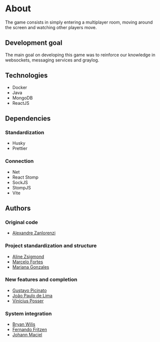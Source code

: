 # About

The game consists in simply entering a multiplayer room, moving around the screen and watching other players move.

## Development goal
The main goal on developing this game was to reinforce our knowledge in websockets, messaging services and graylog.

## Technologies

- Docker
- Java
- MongoDB
- ReactJS

## Dependencies

### Standardization
- Husky
- Prettier

### Connection
- Net
- React Stomp
- SockJS
- StompJS
- Vite

## Authors

### Original code
- [Alexandre Zanlorenzi](https://github.com/Duim86)

### Project standardization and structure
- [Aline Zsigmond](https://www.github.com/alinezsigmond)
- [Marcelo Fortes](https://www.github.com/MarceloFortesGC)
- [Mariana Gonzales](https://www.github.com/Mariana10-04)

### New features and completion
- [Gustavo Picinato](https://www.github.com/Picinato0)
- [João Paulo de Lima](https://www.github.com/joaosondalima)
- [Vinícius Posser](https://github.com/PenvicK)

### System integration
- [Bryan Wilis](https://www.github.com/Buraym)
- [Fernando Fritzen](https://www.github.com/Fernando-Fritzen)
- [Johann Maciel](https://www.github.com/Truanqui)